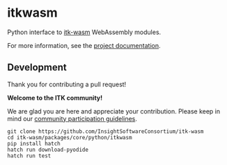 # itkwasm

Python interface to [itk-wasm](https://wasm.itk.org) WebAssembly modules.

For more information, see the [project documentation](https://itkwasm.readthedocs.io).

## Development

Thank you for contributing a pull request!

**Welcome to the ITK community!**

We are glad you are here and appreciate your contribution. Please keep in mind our [community participation guidelines](https://github.com/InsightSoftwareConsortium/ITK/blob/main/CODE_OF_CONDUCT.md).

```
git clone https://github.com/InsightSoftwareConsortium/itk-wasm
cd itk-wasm/packages/core/python/itkwasm
pip install hatch
hatch run download-pyodide
hatch run test
```
